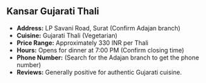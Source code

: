 ## Kansar Gujarati Thali

*   **Address:** LP Savani Road, Surat (Confirm Adajan branch)
*   **Cuisine:** Gujarati Thali (Vegetarian)
*   **Price Range:** Approximately 330 INR per Thali
*   **Hours:** Opens for dinner at 7:00 PM (Confirm closing time)
*   **Phone Number:** (Search for the Adajan branch to get the phone number)
*   **Reviews:** Generally positive for authentic Gujarati cuisine.